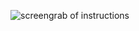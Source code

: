 ![screengrab of instructions](https://github.com/taylorjosephgriffin/warm-ups/blob/master/warm-ups5/warm-up-instructions/Untitled.jpeg?raw=true)
